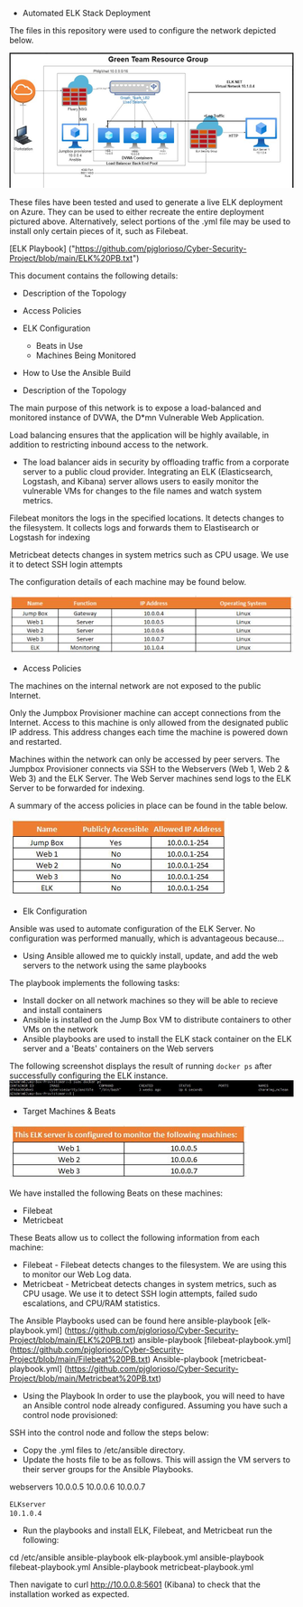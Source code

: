 ﻿* Automated ELK Stack Deployment


The files in this repository were used to configure the network depicted below.

<img src="https://github.com/pjglorioso/Cyber-Security-Project/blob/main/GreenTeamResourceELK%20Stack.JPG">

These files have been tested and used to generate a live ELK deployment on Azure. They can be used to either recreate the entire deployment pictured above. Alternatively, select portions of the .yml file may be used to install only certain pieces of it, such as Filebeat.


[ELK Playbook]
("https://github.com/pjglorioso/Cyber-Security-Project/blob/main/ELK%20PB.txt")


This document contains the following details:
* Description of the Topology
* Access Policies
* ELK Configuration
  * Beats in Use
  * Machines Being Monitored
* How to Use the Ansible Build




* Description of the Topology


The main purpose of this network is to expose a load-balanced and monitored instance of DVWA, the D*mn Vulnerable Web Application.


Load balancing ensures that the application will be highly available, in addition to restricting inbound access to the network.
- The load balancer aids in security by offloading traffic from a corporate server to a public cloud provider. 
Integrating an ELK (Elasticsearch, Logstash, and Kibana) server allows users to easily monitor the vulnerable VMs for changes to the file names and watch system metrics.


Filebeat monitors the logs in the specified locations. It detects changes to the filesystem. It collects logs and forwards them to Elastisearch or Logstash for indexing


Metricbeat detects changes in system metrics such as CPU usage. We use it to detect SSH login attempts


The configuration details of each machine may be found below.

<img src="https://github.com/pjglorioso/Cyber-Security-Project/blob/main/configurationDetailsofEachMachine.JPG">


* Access Policies


The machines on the internal network are not exposed to the public Internet. 


Only the Jumpbox Provisioner machine can accept connections from the Internet. Access to this machine is only allowed from the designated public IP address. This address changes each time the machine is powered down and restarted. 


Machines within the network can only be accessed by peer servers. The Jumpbox Provisioner connects via SSH to the Webservers (Web 1, Web 2 & Web 3) and the ELK Server. The Web Server machines send logs to the ELK Server to be forwarded for indexing.


A summary of the access policies in place can be found in the table below.
  
<img src="https://github.com/pjglorioso/Cyber-Security-Project/blob/main/AccessPolicyconfigImage.JPG">


*  Elk Configuration


Ansible was used to automate configuration of the ELK Server. No configuration was performed manually, which is advantageous because...
* Using Ansible allowed me to quickly install, update, and add the web servers to the network using the same playbooks


The playbook implements the following tasks:
* Install docker on all network machines so they will be able to recieve and install containers
* Ansible is installed on the Jump Box VM to distribute containers to other VMs on the network
* Ansible playbooks are used to install the ELK stack container on the ELK server and a 'Beats' containers on the Web servers


The following screenshot displays the result of running `docker ps` after successfully configuring the ELK instance.
<img src="https://github.com/pjglorioso/Cyber-Security-Project/blob/main/Screenshot%20of%20Docker%20ps.JPG">  

* Target Machines & Beats
<img src="https://github.com/pjglorioso/Cyber-Security-Project/blob/main/TargetMachinesForBeats.JPG">


We have installed the following Beats on these machines:


* Filebeat
* Metricbeat


These Beats allow us to collect the following information from each machine:


* Filebeat - Filebeat detects changes to the filesystem. We are using this to monitor our Web Log data.
* Metricbeat - Metricbeat detects changes in system metrics, such as CPU usage. We use it to detect SSH login attempts, failed sudo escalations, and CPU/RAM statistics.


The Ansible Playbooks used can be found here
ansible-playbook [elk-playbook.yml] (https://github.com/pjglorioso/Cyber-Security-Project/blob/main/ELK%20PB.txt)
ansible-playbook [filebeat-playbook.yml] (https://github.com/pjglorioso/Cyber-Security-Project/blob/main/Filebeat%20PB.txt)
Ansible-playbook [metricbeat-playbook.yml] (https://github.com/pjglorioso/Cyber-Security-Project/blob/main/Metricbeat%20PB.txt)

* Using the Playbook
In order to use the playbook, you will need to have an Ansible control node already configured. Assuming you have such a control node provisioned: 


SSH into the control node and follow the steps below:
- Copy the .yml files to /etc/ansible directory.
- Update the hosts file to be as follows. This will assign the VM servers to their server groups for the Ansible Playbooks.


webservers
	10.0.0.5
	10.0.0.6
	10.0.0.7
	
	ELKserver
	10.1.0.4	

- Run the playbooks and install ELK, Filebeat, and Metricbeat run the following:


cd /etc/ansible
ansible-playbook elk-playbook.yml
ansible-playbook filebeat-playbook.yml
Ansible-playbook metricbeat-playbook.yml


Then navigate to curl http://10.0.0.8:5601 (Kibana) to check that the installation worked as expected. 

